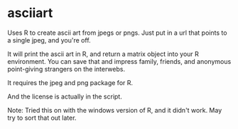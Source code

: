 asciiart
========

Uses R to create ascii art from jpegs or pngs.  Just put in a url that points to a single jpeg, and you're off. 

It will print the ascii art in R, and return a matrix object into your R environment.  You can save that and impress family, friends, and anonymous point-giving strangers on the interwebs. 

It requires the jpeg and png package for R.  

And the license is actually in the script. 

Note:  Tried this on with the windows version of R, and it didn't work.  May try to sort that out later. 
